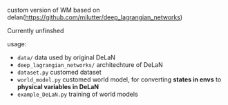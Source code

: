 custom version of WM based on delan(https://github.com/milutter/deep_lagrangian_networks)

Currently unfinshed

usage:

* `data/`  data used by original DeLaN
* `deep_lagrangian_networks/` architechture of DeLaN
* `dataset.py` customed dataset
* `world_model.py` customed world model, for converting **states in envs** to **physical variables in DeLaN**
* `example_DeLaN.py` training of world models

    
    

